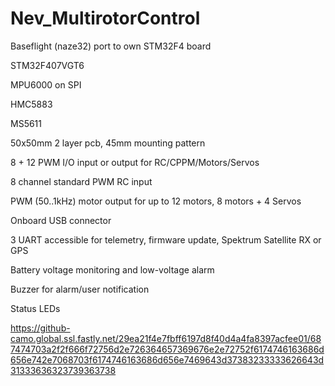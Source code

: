 Nev_MultirotorControl
=====================
Baseflight (naze32) port to own STM32F4 board

STM32F407VGT6

MPU6000 on SPI

HMC5883

MS5611


50x50mm 2 layer pcb, 45mm mounting pattern 

8 + 12 PWM I/O  input or output for RC/CPPM/Motors/Servos 

8 channel standard PWM RC input 

PWM (50..1kHz) motor output for up to 12 motors, 8 motors + 4 Servos

Onboard USB connector 

3 UART accessible for telemetry,  firmware update,  Spektrum Satellite RX or GPS

Battery voltage monitoring and low-voltage alarm 

Buzzer for alarm/user notification 

Status LEDs

https://github-camo.global.ssl.fastly.net/29ea21f4e7fbff6197d8f40d4a4fa8397acfee01/687474703a2f2f666f72756d2e726364657369676e2e72752f6174746163686d656e742e7068703f6174746163686d656e7469643d37383233333626643d31333636323739363738
